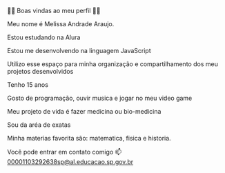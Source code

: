 💙💙 Boas vindas ao meu perfil 💙💙

Meu nome é Melissa Andrade Araujo.

Estou estudando na Alura

Estou me desenvolvendo na linguagem JavaScript

Utilizo esse espaço para minha organização e compartilhamento dos meu projetos desenvolvidos

Tenho 15 anos

Gosto de programação, ouvir musica e jogar no meu video game

Meu projeto de vida é fazer medicina ou bio-medicina

Sou da aréa de exatas

Minha materias favorita são: matematica, fisica e historia.

Você pode entrar em contato comigo 📫
00001103292638sp@al.educacao.sp.gov.br
<!--
**kirallly/kirallly** is a ✨ _special_ ✨ repository because its `README.md` (this file) appears on your GitHub profile.

Here are some ideas to get you started:

- 🔭 I’m currently working on ...
- 🌱 I’m currently learning ...
- 👯 I’m looking to collaborate on ...
- 🤔 I’m looking for help with ...
- 💬 Ask me about ...
- 📫 How to reach me: ...
- 😄 Pronouns: ...
- ⚡ Fun fact: ...
-->
